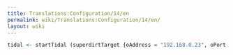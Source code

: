 ```yaml
---
title: Translations:Configuration/14/en
permalink: wiki/Translations:Configuration/14/en/
layout: wiki
---
```


``` Haskell
tidal <- startTidal (superdirtTarget {oAddress = "192.168.0.23", oPort = 57120}) defaultConfig
```
